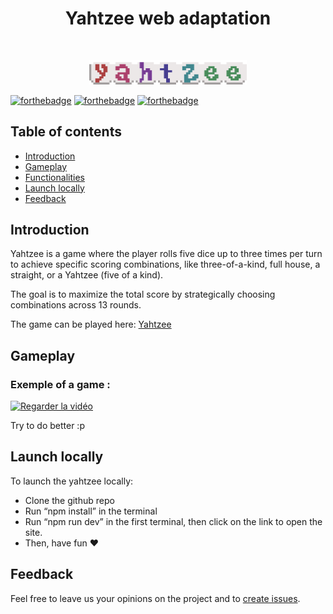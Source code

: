 <h1 align="center"> Yahtzee web adaptation </h1> <br>

<p align="center">
  <img src="public/logo/yahtzee.gif" width="50%">
</p>

[![forthebadge](https://forthebadge.com/images/badges/made-with-react.svg)](https://forthebadge.com)
[![forthebadge](https://forthebadge.com/images/badges/made-with-python.svg)](https://forthebadge.com)
[![forthebadge](http://forthebadge.com/images/badges/built-with-love.svg)](http://forthebadge.com)


## Table of contents

- [Introduction](#introduction)
- [Gameplay](#gameplay)
- [Functionalities](#functionalities)
- [Launch locally](#launch-locally)
- [Feedback](#feedback)


## Introduction

Yahtzee is a game where the player rolls five dice up to three times per turn to achieve specific scoring combinations, like three-of-a-kind, full house, a straight, or a Yahtzee (five of a kind). 

The goal is to maximize the total score by strategically choosing combinations across 13 rounds.

The game can be played here: [Yahtzee](https://yhtz.fr)

## Gameplay

### Exemple of a game :

[![Regarder la vidéo](https://img.youtube.com/vi/xs8yNMO7O1g/maxresdefault.jpg)](https://www.youtube.com/watch?v=xs8yNMO7O1g)

Try to do better :p

## Launch locally

To launch the yahtzee locally:
 - Clone the github repo
 - Run “npm install” in the terminal
 - Run “npm run dev” in the first terminal, then click on the link to open the site.
 - Then, have fun ♥


## Feedback

Feel free to leave us your opinions on the project and to [create issues](https://github.com/samyeuh/Yams/issues/new).

